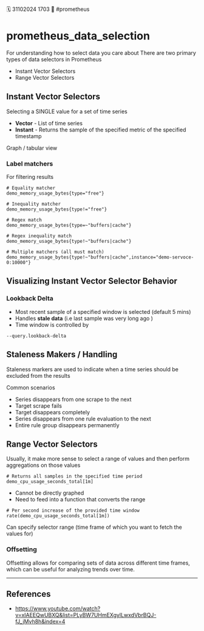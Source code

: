 🗓️ 31102024 1703
📎 #prometheus 

# prometheus_data_selection

For understanding how to select data you care about
There are two primary types of data selectors in Prometheus
- Instant Vector Selectors
- Range Vector Selectors
## Instant Vector Selectors
Selecting a SINGLE value for a set of time series 
- **Vector** - List of time series
- **Instant** - Returns the sample of the specified metric of the specified timestamp

Graph / tabular view
### Label matchers
For filtering results

```
# Equality matcher
demo_memory_usage_bytes{type="free"}

# Inequality matcher
demo_memory_usage_bytes{type!="free"}

# Regex match
demo_memory_usage_bytes{type=~"buffers|cache"}

# Regex inequality match
demo_memory_usage_bytes{type!~"buffers|cache"}

# Multiple matchers (all must match)
demo_memory_usage_bytes{type!~"buffers|cache",instance="demo-servoce-0:10000"}

```

## Visualizing Instant Vector Selector Behavior
### Lookback Delta
- Most recent sample of a specified window is selected (default 5 mins)
- Handles **stale data** (i.e last sample was very long ago )
- Time window is controlled by
```
--query.lookback-delta
```

## Staleness Makers / Handling

Staleness markers are used to indicate when a time series should be excluded from the results

Common scenarios
- Series disappears from one scrape to the next
- Target scrape fails
- Target disappears completely
- Series disappears from one rule evaluation to the next
- Entire rule group disappears permanently

## Range Vector Selectors

Usually, it make more sense to select a range of values and then perform aggregations on those values
```
# Returns all samples in the specified time period
demo_cpu_usage_seconds_total[1m]
```
- Cannot be directly graphed
- Need to feed into a function that converts the range 
```
# Per second increase of the provided time window
rate(demo_cpu_usage_seconds_total[1m])
```

Can specify selector range (time frame of which you want to fetch the values for) 

### Offsetting
Offsetting allows for comparing sets of data across different time frames, which can be useful for analyzing trends over time.

---

## References
- https://www.youtube.com/watch?v=xIAEEQwUBXQ&list=PLyBW7UHmEXgylLwxdVbrBQJ-fJ_jMvh8h&index=4 
